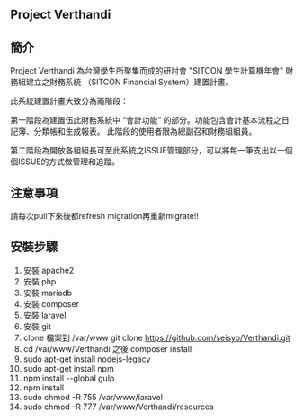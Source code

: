 ## Project Verthandi

## 簡介

Project Verthandi 為台灣學生所聚集而成的研討會 "SITCON 學生計算機年會" 財務組建立之財務系統
（SITCON Financial System）建置計畫。

此系統建置計畫大致分為兩階段：

第一階段為建置伍此財務系統中 “會計功能” 的部分。功能包含會計基本流程之日記簿、分類帳和生成報表。
此階段的使用者限為總副召和財務組組員。

第二階段為開放各組組長可至此系統之ISSUE管理部分，可以將每一筆支出以一個個ISSUE的方式做管理和追蹤。

## 注意事項
請每次pull下來後都refresh migration再重新migrate!!

## 安裝步驟

1. 安裝 apache2
2. 安裝 php
3. 安裝 mariadb
4. 安裝 composer
5. 安裝 laravel
6. 安裝 git
7. clone 檔案到 /var/www
    git clone https://github.com/seisyo/Verthandi.git
8. cd /var/www/Verthandi 之後 composer install
9. sudo apt-get install nodejs-legacy
10. sudo apt-get install npm
11. npm install --global gulp
12. npm install
13. sudo chmod -R 755 /var/www/laravel
14. sudo chmod -R 777 /var/www/Verthandi/resources


